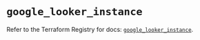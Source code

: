 # `google_looker_instance`

Refer to the Terraform Registry for docs: [`google_looker_instance`](https://registry.terraform.io/providers/hashicorp/google-beta/5.22.0/docs/resources/google_looker_instance).
